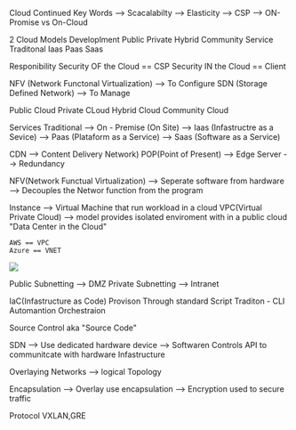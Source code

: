 Cloud Continued 
Key Words 
  --> Scacalabilty 
  --> Elasticity 
  --> CSP
  --> ON-Promise vs On-Cloud 

2 Cloud Models
Developlment 
  Public 
  Private 
  Hybrid 
  Community 
Service 
  Traditonal 
  Iaas
  Paas
  Saas

Responibility 
Security OF the Cloud == CSP
Security IN the Cloud == Client 

NFV (Network Functonal Virtualization)
  --> To Configure 
SDN (Storage Defined Network)
  --> To Manage 

Public Cloud 
Private CLoud 
Hybrid Cloud 
Community Cloud 

Services 
Traditional 
  --> On - Premise (On Site)
  --> Iaas (Infastructre as a Sevice)
  --> Paas (Plataform as a Service)
  --> Saas (Software as a Service)

CDN
  --> Content Delivery Network)
    POP(Point of Present)
  --> Edge Server
  --> Redundancy

NFV(Network Functual Virtualization)
  --> Seperate software from hardware 
  --> Decouples the Networ function from the program

  Instance
    --> Virtual Machine that run workload in a cloud
  VPC(Virtual Private Cloud)
    --> model provides isolated enviroment with in a public cloud 
      "Data Center in the Cloud" 

    AWS == VPC
    Azure == VNET

<img src="Screenshot_20-5-2025_13282_aws.plainenglish.io">

Public Subnetting --> DMZ
Private Subnetting --> Intranet

IaC(Infastructure as Code)
Provison Through standard Script 
Traditon - CLI
Automantion
Orchestraion

Source Control aka "Source Code"

SDN 
  --> Use dedicated hardware device
  --> Softwaren Controls API to communitcate with hardware Infastructure 

Overlaying Networks 
  --> logical Topology 

Encapsulation 
  --> Overlay use encapsulation 
  --> Encryption used to secure traffic

Protocol 
VXLAN,GRE
